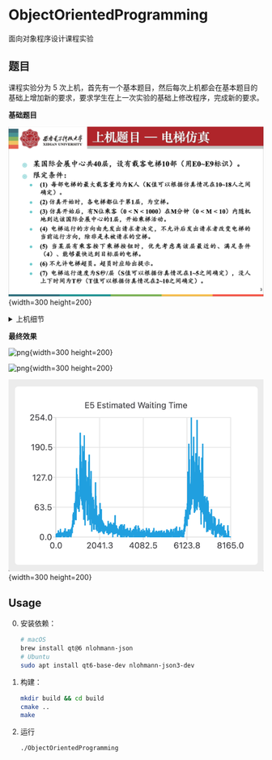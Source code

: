 # ObjectOrientedProgramming

面向对象程序设计课程实验

## 题目

课程实验分为 5 次上机，首先有一个基本题目，然后每次上机都会在基本题目的基础上增加新的要求，要求学生在上一次实验的基础上修改程序，完成新的要求。

**基础题目**

![基础题目](.assets/basic-title.png){width=300 height=200}

<details>
<summary>上机细节</summary>

**第一次上机**

![第一次上机](.assets/1st/title.png){width=300 height=200}

[第一次上机报告](.assets/1st/design-description.md)

**第二次上机**

![第二次上机](.assets/2nd/title.png){width=300 height=200}

[第二次上机报告](.assets/2nd/design-description.md)

**第三次上机**

![第三次上机](.assets/3rd/title.png){width=300 height=200}

[第三次上机报告](.assets/3rd/design-description.md)

**第四次上机**

![第四次上机](.assets/4th/title.png){width=300 height=200}

[第四次上机报告](.assets/4th/design-description.md)

**第五次上机**

![第五次上机](.assets/5th/title.png){width=300 height=200}

[第五次上机报告](.assets/5th/design-description.md)
</details>

**最终效果**

![png](.assets/1.gif){width=300 height=200}

![png](.assets/2.gif){width=300 height=200}

![png](.assets/3.png){width=300 height=200}

## Usage

0. 安装依赖：

   ```sh
   # macOS
   brew install qt@6 nlohmann-json
   # Ubuntu
   sudo apt install qt6-base-dev nlohmann-json3-dev
   ```

1. 构建：

   ```sh
   mkdir build && cd build
   cmake ..
   make
   ```

2. 运行

   ```sh
   ./ObjectOrientedProgramming
   ```